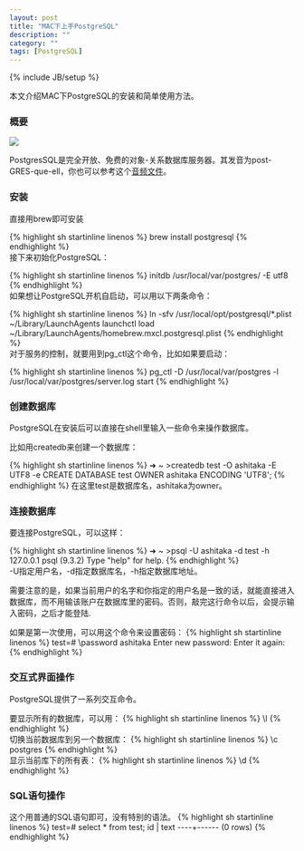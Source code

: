 ```yaml
---
layout: post
title: "MAC下上手PostgreSQL"
description: ""
category: ""
tags: [PostgreSQL]
---
```

{% include JB/setup %}


本文介绍MAC下PostgreSQL的安装和简单使用方法。

### 概要

<img src="{{ site.RES_PATH }}/img/225px-Postgresql_elephant.svg.png" class="center"/>


PostgresSQL是完全开放、免费的对象-关系数据库服务器。其发音为post-GRES-que-ell，你也可以参考这个[音频文件](http://www.postgresql.org/files/postgresql.mp3)。

### 安装

直接用brew即可安装

{% highlight sh startinline linenos  %}
	brew install postgresql
{% endhighlight %} 	
接下来初始化PostgreSQL：

{% highlight sh startinline linenos  %}
	initdb /usr/local/var/postgres/ -E utf8
{% endhighlight %} 	
如果想让PostgreSQL开机自启动，可以用以下两条命令：

{% highlight sh startinline linenos  %}
    ln -sfv /usr/local/opt/postgresql/*.plist ~/Library/LaunchAgents
    launchctl load ~/Library/LaunchAgents/homebrew.mxcl.postgresql.plist
{% endhighlight %}     
对于服务的控制，就要用到pg_ctl这个命令，比如如果要启动：

{% highlight sh startinline linenos  %}
	pg_ctl -D /usr/local/var/postgres -l /usr/local/var/postgres/server.log start
{% endhighlight %} 
### 创建数据库

PostgreSQL在安装后可以直接在shell里输入一些命令来操作数据库。

比如用createdb来创建一个数据库：

{% highlight sh startinline linenos  %}
	➜  ~  >createdb test -O ashitaka -E UTF8 -e
	CREATE DATABASE test OWNER ashitaka ENCODING 'UTF8';
{% endhighlight %} 
在这里test是数据库名，ashitaka为owner。

### 连接数据库

要连接PostgreSQL，可以这样：

{% highlight sh startinline linenos  %}
	➜  ~  >psql -U ashitaka -d test -h 127.0.0.1
	psql (9.3.2)
	Type "help" for help.
{% endhighlight %} 	
-U指定用户名，-d指定数据库名，-h指定数据库地址。

需要注意的是，如果当前用户的名字和你指定的用户名是一致的话，就能直接进入数据库，而不用输该账户在数据库里的密码。否则，敲完这行命令以后，会提示输入密码，之后才能登陆.

如果是第一次使用，可以用这个命令来设置密码：
{% highlight sh startinline linenos  %}
	test=# \password ashitaka
	Enter new password:
	Enter it again:
{% endhighlight %} 	
### 交互式界面操作

PostgreSQL提供了一系列交互命令。

要显示所有的数据库，可以用：
{% highlight sh startinline linenos  %}
	\l
{% endhighlight %} 	
切换当前数据库到另一个数据库：
{% highlight sh startinline linenos  %}
	\c postgres
{% endhighlight %} 	
显示当前库下的所有表：
{% highlight sh startinline linenos  %}
	\d
{% endhighlight %} 	
### SQL语句操作

这个用普通的SQL语句即可，没有特别的语法。
{% highlight sh startinline linenos  %}
	test=# select * from test;
	 id | text
	----+------
	(0 rows)
{% endhighlight %} 